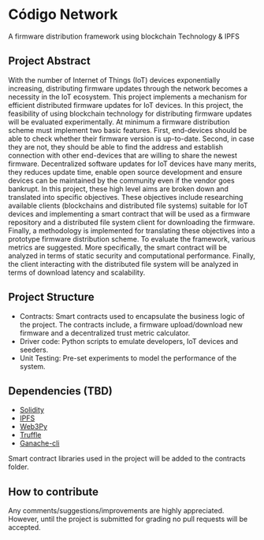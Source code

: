 # Código Network #
A firmware distribution framework using blockchain Technology & IPFS
## Project Abstract ##

With the number of Internet of Things (IoT) devices exponentially increasing, distributing firmware updates through the network becomes a necessity in the IoT ecosystem. This project implements a mechanism for efficient distributed firmware updates for IoT devices. In this project, the feasibility of using blockchain technology for distributing firmware updates will be evaluated experimentally. At minimum a firmware distribution scheme must implement two basic features. First, end-devices should be able to check whether their firmware version is up-to-date. Second, in case they are not, they should be able to find the address and establish connection with other end-devices that are willing to share the newest firmware. Decentralized software updates for IoT devices have many merits, they reduces update time, enable open source development and ensure devices can be maintained by the community even if the vendor goes bankrupt. In this project, these high level aims are broken down and translated into specific objectives. These objectives include researching available clients (blockchains and distributed file systems) suitable for IoT devices and implementing a smart contract that will be used as a firmware repository and a distributed file system client for downloading the firmware. Finally, a methodology is implemented for translating these objectives into a prototype firmware distribution scheme. To evaluate the framework, various metrics are suggested. More specifically, the smart contract will be analyzed in terms of static security and computational performance. Finally, the client interacting with the distributed file system will be analyzed in terms of download latency and scalability.

## Project Structure ##

- Contracts: Smart contracts used to encapsulate the business logic of the project. The contracts include, a firmware upload/download new firmware and a decentralized trust metric calculator.
- Driver code: Python scripts to emulate developers, IoT devices and seeders.
- Unit Testing: Pre-set experiments to model the performance of the system.

## Dependencies (TBD) ##
 - [Solidity](https://github.com/ethereum/solidity)
 - [IPFS](https://github.com/ipfs/ipfs)
 - [Web3Py](https://github.com/ethereum/web3.py)
 - [Truffle](https://github.com/trufflesuite/truffle-contract)
 - [Ganache-cli](https://github.com/trufflesuite/ganache-cli)
 
 Smart contract libraries used in the project will be added to the contracts folder.

## How to contribute ##
Any comments/suggestions/improvements are highly appreciated. However, until the project is submitted for grading no pull requests will be accepted.
